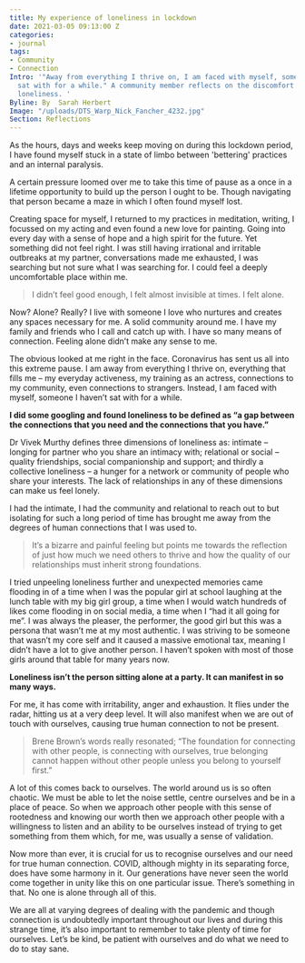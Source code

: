 ```yaml
---
title: My experience of loneliness in lockdown
date: 2021-03-05 09:13:00 Z
categories:
- journal
tags:
- Community
- Connection
Intro: '"Away from everything I thrive on, I am faced with myself, someone I haven’t
  sat with for a while." A community member reflects on the discomfort of pandemic
  loneliness. '
Byline: By  Sarah Herbert
Image: "/uploads/DTS_Warp_Nick_Fancher_4232.jpg"
Section: Reflections
---
```


As the hours, days and weeks keep moving on during this lockdown period, I have found myself stuck in a state of limbo between 'bettering' practices and an internal paralysis.  

A certain pressure loomed over me to take this time of pause as a once in a lifetime opportunity to build up the person I ought to be. Though navigating that person became a maze in which I often found myself lost. 

Creating space for myself, I returned to my practices in meditation, writing, I focussed on my acting and even found a new love for painting. Going into every day with a sense of hope and a high spirit for the future. Yet something did not feel right. I was still having irrational and irritable outbreaks at my partner, conversations made me exhausted, I was searching but not sure what I was searching for. I could feel a deeply uncomfortable place within me.

> I didn’t feel good enough, I felt almost invisible at times. I felt alone. 

Now? Alone? Really? I live with someone I love who nurtures and creates any spaces necessary for me. A solid community around me. I have my family and friends who I call and catch up with. I have so many means of connection. Feeling alone didn’t make any sense to me. 

The obvious looked at me right in the face. Coronavirus has sent us all into this extreme pause. I am away from everything I thrive on, everything that fills me –  my everyday activeness, my training as an actress, connections to my community, even connections to strangers. Instead, I am faced with myself, someone I haven’t sat with for a while. 

**I did some googling and found loneliness to be defined as “a gap between the connections that you need and the connections that you have.”** 

Dr Vivek Murthy defines three dimensions of loneliness as: intimate – longing for partner who you share an intimacy with; relational or social – quality friendships, social companionship and support; and thirdly a collective loneliness – a hunger for a network or community of people who share your interests. The lack of relationships in any of these dimensions can make us feel lonely.

I had the intimate, I had the community and relational to reach out to but isolating for such a long period of time has brought me away from the degrees of human connections that I was used to. 

> It’s a bizarre and painful feeling but points me towards the reflection of just how much we need others to thrive and how the quality of our relationships must inherit strong foundations. 

I tried unpeeling loneliness further and unexpected memories came flooding in of a time when I was the popular girl at school laughing at the lunch table with my big girl group, a time when I would watch hundreds of likes come flooding in on social media, a time when I “had it all going for me”. I was always the pleaser, the performer, the good girl but this was a persona that wasn’t me at my most authentic. I was striving to be someone that wasn’t my core self and it caused a massive emotional tax, meaning I didn’t have a lot to give another person. I haven’t spoken with most of those girls around that table for many years now. 

**Loneliness isn’t the person sitting alone at a party. It can manifest in so many ways.** 

For me, it has come with irritability, anger and exhaustion. It flies under the radar, hitting us at a very deep level. It will also manifest when we are out of touch with ourselves, causing true human connection to not be present. 

> Brene Brown’s words really resonated; “The foundation for connecting with other people, is connecting with ourselves, true belonging cannot happen without other people unless you belong to yourself first.” 

A lot of this comes back to ourselves. The world around us is so often chaotic. We must be able to let the noise settle, centre ourselves and be in a place of peace. So when we approach other people with this sense of rootedness and knowing our worth then we approach other people with a willingness to listen and an ability to be ourselves instead of trying to get something from them which, for me, was usually a sense of validation. 

Now more than ever, it is crucial for us to recognise ourselves and our need for true human connection. COVID, although mighty in its separating force, does have some harmony in it. Our generations have never seen the world come together in unity like this on one particular issue. There’s something in that. No one is alone through all of this. 

We are all at varying degrees of dealing with the pandemic and though connection is undoubtedly important throughout our lives and during this strange time, it’s also important to remember to take plenty of time for ourselves. Let’s be kind, be patient with ourselves and do what we need to do to stay sane. 